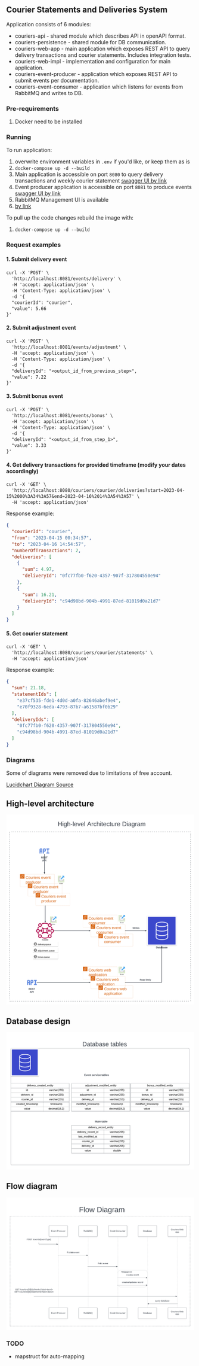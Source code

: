 ## Courier Statements and Deliveries System
Application consists of 6 modules:
- couriers-api - shared module which describes API in openAPI format.
- couriers-persistence - shared module for DB communication.
- couriers-web-app - main application which exposes REST API to query delivery transactions and courier statements. Includes integration tests.
- couriers-web-impl - implementation and configuration for main application.
- couriers-event-producer - application which exposes REST API to submit events per documentation.
- couriers-event-consumer - application which listens for events from RabbitMQ and writes to DB.

### Pre-requirements

1. Docker need to be installed

### Running

To run application:

1. overwrite environment variables in `.env` if you'd like, or keep them as is
2. `docker-compose up -d --build`
3. Main application is accessible on port `8080` to query delivery transactions and weekly courier statement
   [swagger UI by link](http://localhost:8080/swagger-ui/index.html?configUrl=/v3/api-docs/swagger-config#/)
4. Event producer application is accessible on port `8081` to produce events
   [swagger UI by link](http://localhost:8081/swagger-ui/index.html?configUrl=/v3/api-docs/swagger-config#/)
5. RabbitMQ Management UI is available
6. [by link](http://localhost:15672/#/queues)

To pull up the code changes rebuild the image with:

1. `docker-compose up -d --build`

### Request examples

#### 1. Submit delivery event
```
curl -X 'POST' \
  'http://localhost:8081/events/delivery' \
  -H 'accept: application/json' \
  -H 'Content-Type: application/json' \
  -d '{
  "courierId": "courier",
  "value": 5.66
}'
```

#### 2. Submit adjustment event
```
curl -X 'POST' \
  'http://localhost:8081/events/adjustment' \
  -H 'accept: application/json' \
  -H 'Content-Type: application/json' \
  -d '{
  "deliveryId": "<output_id_from_previous_step>",
  "value": 7.22
}'
```

#### 3. Submit bonus event
```
curl -X 'POST' \
  'http://localhost:8081/events/bonus' \
  -H 'accept: application/json' \
  -H 'Content-Type: application/json' \
  -d '{
  "deliveryId": "<output_id_from_step_1>",
  "value": 3.33
}'
```

#### 4. Get delivery transactions for provided timeframe (modify your dates accordingly)
```
curl -X 'GET' \
  'http://localhost:8080/couriers/courier/deliveries?start=2023-04-15%2000%3A34%3A57&end=2023-04-16%2014%3A54%3A57' \
  -H 'accept: application/json'
```
Response example:
```json
{
  "courierId": "courier",
  "from": "2023-04-15 00:34:57",
  "to": "2023-04-16 14:54:57",
  "numberOfTransactions": 2,
  "deliveries": [
    {
      "sum": 4.97,
      "deliveryId": "0fc77fb0-f620-4357-907f-317804550e94"
    },
    {
      "sum": 16.21,
      "deliveryId": "c94d98bd-904b-4991-87ed-81019d0a21d7"
    }
  ]
}
```

#### 5. Get courier statement
```
curl -X 'GET' \
  'http://localhost:8080/couriers/courier/statements' \
  -H 'accept: application/json'
```
Response example:
```json
{
  "sum": 21.18,
  "statementIds": [
    "e37cf535-fde1-4d0d-a0fa-82646abef9e4",
    "e70f9328-6eda-4793-87b7-a61587bf0b29"
  ],
  "deliveryIds": [
    "0fc77fb0-f620-4357-907f-317804550e94",
    "c94d98bd-904b-4991-87ed-81019d0a21d7"
  ]
}
```

### Diagrams
Some of diagrams were removed due to limitations of free account.

[Lucidchart Diagram Source](https://lucid.app/lucidchart/ed9861e2-98f9-48c6-8a12-716969f75cd6/edit?invitationId=inv_d20166f5-f5fa-452b-9943-c0ce49444b44)

## High-level architecture
![High-level Architecture](./diagrams/high_level_architecture.png)

## Database design
![Database design](./diagrams/database.png)

## Flow diagram
![Flow diagram](./diagrams/flow.png)

### TODO
- mapstruct for auto-mapping
